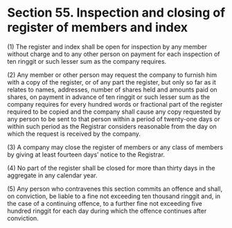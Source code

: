 # Section 55. Inspection and closing of register of members and index

\(1\) The register and index shall be open for inspection by any member without charge and to any other person on payment for each inspection of ten ringgit or such lesser sum as the company requires.

\(2\) Any member or other person may request the company to furnish him with a copy of the register, or of any part the register, but only so far as it relates to names, addresses, number of shares held and amounts paid on shares, on payment in advance of ten ringgit or such lesser sum as the company requires for every hundred words or fractional part of the register required to be copied and the company shall cause any copy requested by any person to be sent to that person within a period of twenty-one days or within such period as the Registrar considers reasonable from the day on which the request is received by the company.

\(3\) A company may close the register of members or any class of members by giving at least fourteen days’ notice to the Registrar.

\(4\) No part of the register shall be closed for more than thirty days in the aggregate in any calendar year.

\(5\) Any person who contravenes this section commits an offence and shall, on conviction, be liable to a fine not exceeding ten thousand ringgit and, in the case of a continuing offence, to a further fine not exceeding five hundred ringgit for each day during which the offence continues after conviction.

